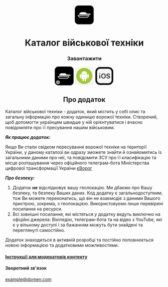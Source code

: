 <p align="center">
  <img alt="mec" src="./src/images/icon.png" width="60" />
</p>
<h1 align="center">
  Каталог військової техніки
</h1>

<h3 align="center">Завантажити</h3>
<div align="center"
  <a href="https://stop-orda.in.ua/"><img alt="mec" src="./src/images/web.png" width="60" /></a>   
  <a href="https://stop-orda.in.ua/"><img alt="mec" src="./src/images/android.png" width="60" /></a>
  <a href="https://stop-orda.in.ua/"><img alt="mec" src="./src/images/ios.png" width="60" /></a>
</div>

<h2 align="center">
   Про додаток
</h2>

Каталог військової техніки - додаток, який містить у собі опис та загальну інформацію про кожну одиницю ворожої техніки.
Створений, щоб допомогти українцям швидше у ній орієнтуватися і вчасно повідомляти про її пресування нашим військовим.

**_Як працює додаток:_**

Якщо Ви стали свідком пересування ворожої техніки на території України, у даному каталозі ви одразу зможете знайти й ознайомитись із загальними даними про неї, та повідомити ЗСУ про її класифікацію та місцe розташування через офіційного телеграм-бота Міністерства цифрової трансформації України <a href="https://t.me/evorog_bot">єВорог</a>

**_Про безпеку:_**

1. Додаток **не** відслідковує вашу геолокацію.
   Ми дбаємо про Вашу безпеку, та безпеку Ваших даних. Код додатку є загальнодоступним, тож Ви можете переконатись, що він не взаємодіє з даними Вашого пристрою, зокрема, з геолокацією. Використовуємо лише перевірені посилання на ресурси.
2. Всі зовнішні посилання, які містяться у додатку ведуть виключно на офіційні джерела: Вікіпедію, телеграм-бота та на відео з YouTube, які є у вільному доступі і за бажанням можуть бути знайдені та переглянуті самостійно.

Додаток знаходиться в активній розробці та постійно поповнюється новою інформацією та додатковими можливостями.

<h4>
  <a href="./CONTRIBUTION.md">
    Інструкції для модераторів контенту
  </a>
</h4>

<h4 align="left"> 
  Зворотний зв'язок
</h4>

example@domen.com
